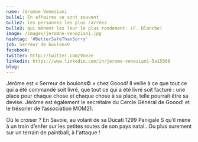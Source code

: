 ```yaml
---
name: Jéromne Veneziani
bulle1: En affaires ce sont souvent 
bulle2: les personnes les plus carrées
bulle3: qui mènent les leur le plus rondement. (F. Blanche)
image: /images/jeromne-veneziani.jpg
hashtag: '#BetterSafeThanSorry'
job: Serreur de boulons© 
facebook: 
twitter: http://twitter.com/Vneze
linkedin: https://www.linkedin.com/in/jerome-veneziani-5a15068
blog: 
---
```


Jérôme est « Serreur de boulons© » chez Goood! Il veille à ce que tout ce qui a été commandé soit livré, que tout ce qui a été livré soit facturé : une place pour chaque chose et chaque chose à sa place, telle pourrait être sa devise. Jérôme est également le secrétaire du Cercle Général de Goood! et le trésorier de l’association MOM21.

Où le croiser ? En Savoie, au volant de sa Ducati 1299 Panigale S qu’il mène à un train d’enfer sur les petites routes de son pays natal…Ou plus surement sur un terrain de paintball, à l'attaque !
